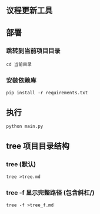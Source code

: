 ## 议程更新工具

## 部署

### 跳转到当前项目目录
```
cd 当前目录
```

### 安装依赖库

```
pip install -r requirements.txt
```

## 执行
```
python main.py
```

## tree 项目目录结构
### tree (默认)
```
tree >tree.md 
```
### tree -f 显示完整路径 (包含斜杠/)
```
tree -f >tree_f.md
```